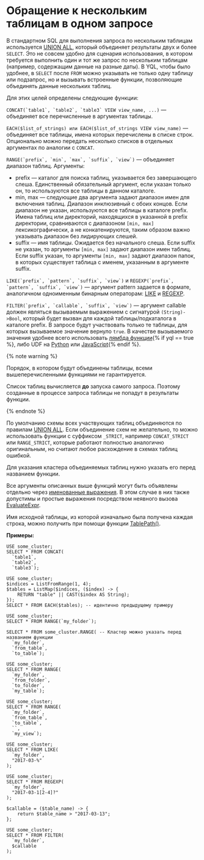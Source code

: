 # Обращение к нескольким таблицам в одном запросе

В стандартном SQL для выполнения запроса по нескольким таблицам используется [UNION ALL](../select/union.md#union_all), который объединяет результаты двух и более `SELECT`. Это не совсем удобно для сценария использования, в котором требуется выполнить один и тот же запрос по нескольким таблицам (например, содержащим данные на разные даты). В YQL, чтобы было удобнее, в `SELECT` после `FROM` можно указывать не только одну таблицу или подзапрос, но и вызывать встроенные функции, позволяющие объединять данные нескольких таблиц.

Для этих целей определены следующие функции:

```CONCAT(`table1`, `table2`, `table3` VIEW view_name, ...)``` — объединяет все перечисленные в аргументах таблицы.

```EACH($list_of_strings) или EACH($list_of_strings VIEW view_name)``` — объединяет все таблицы, имена которых перечислены в списке строк. Опционально можно передать несколько списков в отдельных аргументах по аналогии с `CONCAT`.

```RANGE(`prefix`, `min`, `max`, `suffix`, `view`)``` — объединяет диапазон таблиц. Аргументы:

* prefix — каталог для поиска таблиц, указывается без завершающего слеша. Единственный обязательный аргумент, если указан только он, то используются все таблицы в данном каталоге.
* min, max — следующие два аргумента задают диапазон имен для включения таблиц. Диапазон инклюзивный с обоих концов. Если диапазон не указан, используются все таблицы в каталоге prefix. Имена таблиц или директорий, находящихся в указанной в prefix директории, сравниваются с диапазоном `[min, max]` лексикографически, а не конкатенируются, таким образом важно указывать диапазон без лидирующих слешей.
* suffix — имя таблицы. Ожидается без начального слеша. Если suffix не указан, то аргументы `[min, max]` задают диапазон имен таблиц. Если suffix указан, то аргументы `[min, max]` задают диапазон папок, в которых существует таблица с именем, указанным в аргументе suffix.

```LIKE(`prefix`, `pattern`, `suffix`, `view`)``` и ```REGEXP(`prefix`, `pattern`, `suffix`, `view`)``` — аргумент pattern задается в формате, аналогичном одноименным бинарным операторам: [LIKE](../expressions.md#like) и [REGEXP](../expressions.md#regexp).

```FILTER(`prefix`, `callable`, `suffix`, `view`)``` — аргумент callable должен являться вызываемым выражением с сигнатурой `(String)->Bool`, который будет вызван для каждой таблицы/подкаталога в каталоге prefix. В запросе будут участвовать только те таблицы, для которых вызываемое значение вернуло `true`. В качестве вызываемого значения удобнее всего использовать [лямбда функции](../expressions.md#lambda){% if yql == true %}, либо UDF на [Python](../../../udf/python.md) или [JavaScript](../../../udf/javascript.md){% endif %}.

{% note warning %}

Порядок, в котором будут объединены таблицы, всеми вышеперечисленными функциями не гарантируется.

Список таблиц вычисляется **до** запуска самого запроса. Поэтому созданные в процессе запроса таблицы не попадут в результаты функции.

{% endnote %}

По умолчанию схемы всех участвующих таблиц объединяются по правилам [UNION ALL](./index.md#union_all). Если объединение схем не желательно, то можно использовать функции с суффиксом `_STRICT`, например `CONCAT_STRICT` или `RANGE_STRICT`, которые работают полностью аналогично оригинальным, но считают любое расхождение в схемах таблиц ошибкой.

Для указания кластера объединяемых таблиц нужно указать его перед названием функции.

Все аргументы описанных выше функций могут быть объявлены отдельно через [именованные выражения](../expressions.md#named-nodes). В этом случае в них также допустимы и простые выражения посредством неявного вызова [EvaluateExpr](../../builtins/basic.md#evaluate_expr_atom).

Имя исходной таблицы, из которой изначально была получена каждая строка, можно получить при помощи функции [TablePath()](../../builtins/basic.md#tablepath).


**Примеры:**

``` yql
USE some_cluster;
SELECT * FROM CONCAT(
  `table1`,
  `table2`,
  `table3`);
```

``` yql
USE some_cluster;
$indices = ListFromRange(1, 4);
$tables = ListMap($indices, ($index) -> {
    RETURN "table" || CAST($index AS String);
});
SELECT * FROM EACH($tables); -- идентично предыдущему примеру
```

``` yql
USE some_cluster;
SELECT * FROM RANGE(`my_folder`);
```

``` yql
SELECT * FROM some_cluster.RANGE( -- Кластер можно указать перед названием функции
  `my_folder`,
  `from_table`,
  `to_table`);
```

``` yql
USE some_cluster;
SELECT * FROM RANGE(
  `my_folder`,
  `from_folder`,
  `to_folder`,
  `my_table`);
```

``` yql
USE some_cluster;
SELECT * FROM RANGE(
  `my_folder`,
  `from_table`,
  `to_table`,
  ``,
  `my_view`);
```

``` yql
USE some_cluster;
SELECT * FROM LIKE(
  `my_folder`,
  "2017-03-%"
);
```

``` yql
USE some_cluster;
SELECT * FROM REGEXP(
  `my_folder`,
  "2017-03-1[2-4]?"
);
```

``` yql
$callable = ($table_name) -> {
    return $table_name > "2017-03-13";
};

USE some_cluster;
SELECT * FROM FILTER(
  `my_folder`,
  $callable
);
```
